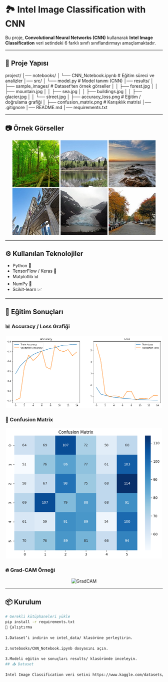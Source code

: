 # 🏞️ Intel Image Classification with CNN

Bu proje, **Convolutional Neural Networks (CNN)** kullanarak **Intel Image Classification** veri setindeki 6 farklı sınıfı sınıflandırmayı amaçlamaktadır.

---

## 📂 Proje Yapısı

project/
│── notebooks/
│ └── CNN_Notebook.ipynb # Eğitim süreci ve analizler
│── src/
│ └── model.py # Model tanımı (CNN)
│── results/
│ ├── sample_images/ # Dataset’ten örnek görseller
│ │ ├── forest.jpg
│ │ ├── mountain.jpg
│ │ ├── sea.jpg
│ │ ├── buildings.jpg
│ │ ├── glacier.jpg
│ │ └── street.jpg
│ ├── accuracy_loss.png # Eğitim / doğrulama grafiği
│ ├── confusion_matrix.png # Karışıklık matrisi
│── .gitignore
│── README.md
│── requirements.txt



---

## 📷 Örnek Görseller

<p align="center">
  <img src="results/sample_images/forest.jpg" alt="Forest" width="150"/>
  <img src="results/sample_images/mountain.jpg" alt="Mountain" width="150"/>
  <img src="results/sample_images/sea.jpg" alt="Sea" width="150"/>
  <img src="results/sample_images/buildings.jpg" alt="Buildings" width="150"/>
  <img src="results/sample_images/glacier.jpg" alt="Glacier" width="150"/>
  <img src="results/sample_images/street.jpg" alt="Street" width="150"/>
</p>

---

## ⚙️ Kullanılan Teknolojiler

- Python 🐍  
- TensorFlow / Keras 🤖  
- Matplotlib 📊  
- NumPy 🔢  
- Scikit-learn 📈  

---

## 🚀 Eğitim Sonuçları

### 📊 Accuracy / Loss Grafiği
<p align="center">
  <img src="results/accuracy_loss.png" alt="Accuracy Loss" width="500"/>
</p>

### 📌 Confusion Matrix
<p align="center">
  <img src="results/confusion_matrix.png" alt="Confusion Matrix" width="500"/>
</p>

### 🔥 Grad-CAM Örneği
<p align="center">
  <img src="results/gradcam_example.png" alt="GradCAM" width="500"/>
</p>

---

## 📦 Kurulum

```bash
# Gerekli kütüphaneleri yükle
pip install -r requirements.txt
📌 Çalıştırma

1.Dataset’i indirin ve intel_data/ klasörüne yerleştirin.

2.notebooks/CNN_Notebook.ipynb dosyasını açın.

3.Modeli eğitin ve sonuçları results/ klasöründe inceleyin.
## 📥 Dataset

Intel Image Classification veri setini https://www.kaggle.com/datasets/puneet6060/intel-image-classification üzerinden indirebilirsiniz.



